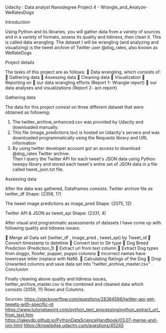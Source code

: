  Udacity : Data analyst Nanodegree
Project 4 - Wrangle_and_Analyze-WeRatesDogs

Introduction

Using Python and its libraries, you will gather data from a variety of sources and in a variety
of formats, assess its quality and tidiness, then clean it. This is called data wrangling.
The dataset I will be wrangling (and analyzing and visualizing) is the tweet archive of Twitter
user @dog_rates, also known as WeRateDogs

Project details

The tasks of this project are as follows:
   Data wrangling, which consists of:
     Gathering data
     Assessing data
   Cleaning data
   Visualization
   Reporting on
     our data wrangling efforts (Report 1- Wrangle report)
     our data analyses and visualizations (Report 2- act-report)
    
Gathering data

The data for this project consist on three different dataset that were obtained as following:
  1. The twitter_archive_enhanced.csv was provided by Udacity and downloaded
  manually.
  2. This file (image_predictions.tsv) is hosted on Udacity's servers and was downloaded
  programmatically using the Requests library and URL information
  3. By using twitter developer account got an access to download @dog_rates Twitter
  archive.  
  Then I query the Twitter API for each tweet's JSON data using Python tweepy library
  and stored each tweet's entire set of JSON data in a file called tweet_json.txt file.
  
Assessing data

After the data was gathered, Dataframes consists:
  Twitter archive file as twitter_df
  Shape: (2356, 17)
  
  The tweet image predictions as image_pred
  Shape: (2075, 12)
  
  Twitter API & JSON as tweet_api
  Shape: (2331, 4)
  
After visual and programmatic assessments of datasets I have come up with
following quality and tidiness issues:

   Merge all Data set (twitter_df , image_pred , tweet_api) by Tweet_id
   Convert timestamp to datetime
   Convert text to Str type
   Dog Breed Prediction (Prediction_1)
   Extract url from text column
   Extract Dog types from doggo, floofer, pupper, puppo columns
   Incorrect names have lowercase letter (replace with NaN).
   Calculating Ratings of the Dog
   Drop Unwanted columns and save data set into "twitter_archive_master.csv"
.
Conclusion

  Finally cleaning above quality and tidiness issues, twitter_archive_master.csv is the
  combined and cleaned data which consists (2059, 11) Rows and Columns.
  
Sources:
https://stackoverflow.com/questions/28384588/twitter-api-get-tweets-with-specific-id
https://www.tutorialspoint.com/python_text_processing/python_extract_url_from_text.htm
https://jakevdp.github.io/PythonDataScienceHandbook/03.07-merge-and-join.html
https://knowledge.udacity.com/questions/45245
